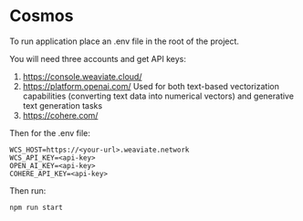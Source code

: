 # Cosmos

To run application place an .env file in the root of the project.

You will need three accounts and get API keys:

1. https://console.weaviate.cloud/ 
2. https://platform.openai.com/ Used for both text-based vectorization capabilities (converting text data into numerical vectors) and generative text generation tasks
3. https://cohere.com/ 

Then for the .env file:

```shell
WCS_HOST=https://<your-url>.weaviate.network
WCS_API_KEY=<api-key>
OPEN_AI_KEY=<api-key>
COHERE_API_KEY=<api-key>
```

Then run:

```shell
npm run start
```
